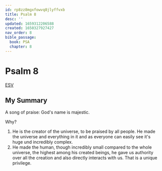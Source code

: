 ```yaml
---
id: rp8zz8mgxfowvq8jlyffvxb
title: Psalm 8
desc: ''
updated: 1659312206588
created: 1650327927427
nav_order: 8
bible_passage:
  book: PSA
  chapter: 8
---
```

# Psalm 8

[ESV](https://www.biblegateway.com/passage/?search=Psalm+8&version=ESV)

## My Summary

A song of praise: God's name is majestic.

Why?
1. He is the creator of the universe, to be praised by all people. He made the universe and everything in it and as
everyone can easily see it's huge und incredibly complex.
2. He made the human, though incredibly small compared to the whole universe, the highest among his created beings, he
gave us authority over all the creation and also directly interacts with us. That is a unique privilege.
